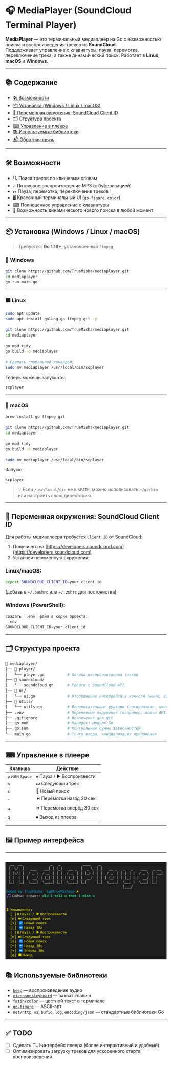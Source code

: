 # 🎧 MediaPlayer (SoundCloud Terminal Player)

**MediaPlayer** — это терминальный медиаплеер на Go с возможностью поиска и воспроизведения треков из **SoundCloud**.  
Поддерживает управление с клавиатуры: пауза, перемотка, переключение трека, а также динамический поиск. Работает в **Linux**, **macOS** и **Windows**.

---

## 📚 Содержание

- [🛠 Возможности](#-возможности)
- [📦 Установка (Windows / Linux / macOS)](#-установка-windows--linux--macos)
- [🔐 Переменная окружения: SoundCloud Client ID](#-переменная-окружения-soundcloud-client-id)
- [🗂 Структура проекта](#-структура-проекта)
- [⌨ Управление в плеере](#-управление-в-плеере)
- [📚 Используемые библиотеки](#-используемые-библиотеки)
- [📬 Обратная связь](#-обратная-связь)

---

## 🛠 Возможности

- 🔍 Поиск треков по ключевым словам
- 🎶 Потоковое воспроизведение MP3 (с буферизацией)
- ⏯ Пауза, перемотка, переключение треков
- 🖥 Красочный терминальный UI (`go-figure`, `color`)
- ⌨ Полноценное управление с клавиатуры
- 💬 Возможность динамического нового поиска в любой момент

---

## 📦 Установка (Windows / Linux / macOS)

> Требуется: **Go 1.18+**, установленный `ffmpeg`

### 🔷 Windows

```bash
git clone https://github.com/TrueMisha/mediaplayer.git
cd mediaplayer
go run main.go
```

---

### 🟩 Linux

```bash
sudo apt update
sudo apt install golang-go ffmpeg git -y

git clone https://github.com/TrueMisha/mediaplayer.git
cd mediaplayer

go mod tidy
go build -o mediaplayer

# Сделать глобальной командой:
sudo mv mediaplayer /usr/local/bin/scplayer
```

Теперь можешь запускать:

```bash
scplayer
```

---

### 🍎 macOS

```bash
brew install go ffmpeg git

git clone https://github.com/TrueMisha/mediaplayer.git
cd mediaplayer

go mod tidy
go build -o mediaplayer

sudo mv mediaplayer /usr/local/bin/scplayer
```

Запуск:

```bash
scplayer
```

> 💡 Если `/usr/local/bin` не в `$PATH`, можно использовать `~/go/bin` или настроить свою директорию.

---

## 🔐 Переменная окружения: SoundCloud Client ID

Для работы медиаплеера требуется `Client ID` от SoundCloud:

1. Получи его на [https://developers.soundcloud.com](https://developers.soundcloud.com)
2. Установи переменную окружения:

### Linux/macOS:

```bash
export SOUNDCLOUD_CLIENT_ID=your_client_id
```

(добавь в `~/.bashrc` или `~/.zshrc` для постоянства)

### Windows (PowerShell):

```powershell
создать `.env` файл в корне проекта:
  env
SOUNDCLOUD_CLIENT_ID=your_client_id

```

---

## 🗂 Структура проекта

```bash
📁 mediaplayer/
├── 📁 player/
│   └── player.go          # Логика воспроизведения треков
├── 📁 soundcloud/
│   └── soundcloud.go      # Работа с SoundCloud API
├── 📁 ui/
│   └── ui.go              # Отображение интерфейса в консоли (меню, вывод)
├── 📁 utils/
│   └── utils.go           # Вспомогательные функции (логирование, конвертация и пр.)
├── .env                   # Переменные окружения (например, ключи API)
├── .gitignore             # Исключения для git
├── go.mod                 # Манифест модуля Go
├── go.sum                 # Контрольные суммы зависимостей
└── main.go                # Точка входа, инициализация приложения
```

---

## ⌨ Управление в плеере

| Клавиша         | Действие                   |
| --------------- | -------------------------- |
| `p` или `Space` | ⏸ Пауза / ▶ Воспроизвести  |
| `n`             | ⏭ Следующий трек           |
| `s`             | 🔁 Новый поиск             |
| `←`             | ⏪ Перемотка назад 30 сек  |
| `→`             | ⏩ Перемотка вперёд 30 сек |
| `q`             | ⏹ Выход из плеера          |

---

## 🖼 Пример интерфейса

---

## ![alt text](image.png)

## 📚 Используемые библиотеки

- [`beep`](https://github.com/faiface/beep) — воспроизведение аудио
- [`eiannone/keyboard`](https://github.com/eiannone/keyboard) — захват клавиш
- [`fatih/color`](https://github.com/fatih/color) — цветной текст в терминале
- [`go-figure`](https://github.com/common-nighthawk/go-figure) — ASCII-арт
- `net/http`, `os`, `bufio`, `log`, `encoding/json` — стандартные библиотеки Go

---

## ✅ TODO

- [ ] Сделать TUI-интерфейс плеера (более интерактивный и удобный)
- [ ] Оптимизировать загрузку треков для ускоренного старта воспроизведения
